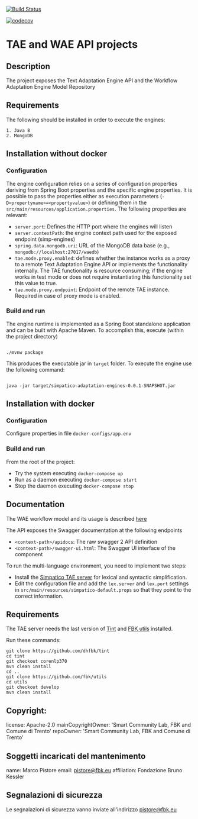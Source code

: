 [![Build Status](https://travis-ci.org/SPRINT-Project/simpatico-adaptation-engines.svg?branch=master)](https://travis-ci.org/SPRINT-Project/simpatico-adaptation-engines)

[![codecov](https://codecov.io/gh/SPRINT-Project/simpatico-adaptation-engines/branch/master/graph/badge.svg)](https://codecov.io/gh/SPRINT-Project/simpatico-adaptation-engines)

# TAE and WAE API projects


## Description


The project exposes the Text Adaptation Engine API and the Workflow Adaptation Engine Model Repository

## Requirements


The following should be installed in order to execute the engines:

    1. Java 8
    2. MongoDB 
    
## Installation without docker

### Configuration


The engine configuration relies on a series of configuration properties deriving from Spring Boot properties and
the specific engine properties. It is possible to pass the properties either as execution parameters (`-D<propertyname>=<propertyvalue>`) or defining them in the `src/main/resources/application.properties`. 
The following properties are relevant:

  - `server.port`: Defines the HTTP port where the engines will listen   
  - `server.contextPath`: the engine context path used for the exposed endpoint (simp-engines)
  - `spring.data.mongodb.uri`: URL of the MongoDB data base (e.g., `mongodb://localhost:27017/waedb`)
  - `tae.mode.proxy.enabled`: defines whether the instance works as a proxy to a remote Text Adaptation Engine API
  or implements the functionality internally. The TAE functionality is resource consuming; if the engine works 
  in test mode or does not require instantiating this functionality set this value to true.
  - `tae.mode.proxy.endpoint`: Endpoint of the remote TAE instance. Required in case of proxy mode is enabled.

### Build and run

The engine runtime is implemented as a Spring Boot standalone application and can be built with Apache Maven.
To accomplish this, execute (within the project directory)

<code>
./mvnw package
</code>      
       
This produces the executable jar in `target` folder. To execute the engine use the following command:

<code>
java -jar target/simpatico-adaptation-engines-0.0.1-SNAPSHOT.jar
</code>       
         
## Installation with docker

### Configuration

Configure properties in file `docker-configs/app.env`

### Build and run

From the root of the project: 

* Try the system executing `docker-compose up`
* Run as a daemon executing `docker-compose start`
* Stop the daemon executing `docker-compose stop`


## Documentation

The WAE workflow model and its usage is described [here](doc/wae-model.docx)

The API exposes the Swagger documentation at the following endpoints
  - `<context-path>/apidocs`: The raw swagger 2 API definition
  - `<context-path>/swagger-ui.html`: The Swagger UI interface of the component

To run the multi-language environment, you need to implement two steps:
- Install the [Simpatico TAE server](https://github.com/SIMPATICOProject/SimpaticoTAEServer) for lexical and syntactic simplification.
- Edit the configuration file and add the `lex.server` and `lex.port` settings in `src/main/resources/simpatico-default.props` so that they point to the correct information.

## Requirements

The TAE server needs the last version of [Tint](http://tint.fbk.eu/) and [FBK utils](https://github.com/fbk/utils) installed.

Run these commands:
```
git clone https://github.com/dhfbk/tint
cd tint
git checkout corenlp370
mvn clean install
cd ..
git clone https://github.com/fbk/utils
cd utils
git checkout develop
mvn clean install
```
## Copyright:
  license: Apache-2.0
  mainCopyrightOwner: 'Smart Community Lab, FBK and Comune di Trento'
  repoOwner: 'Smart Community Lab, FBK and Comune di Trento'

## Soggetti incaricati del mantenimento
  name: Marco Pistore
  email: pistore@fbk.eu
  affiliation: Fondazione Bruno Kessler

## Segnalazioni di sicurezza
Le segnalazioni di sicurezza vanno inviate all'indirizzo pistore@fbk.eu